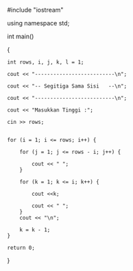 #include "iostream"

using namespace std;
 
int main()

{

    int rows, i, j, k, l = 1;
    
    cout << "--------------------------\n";
    
    cout << "-- Segitiga Sama Sisi   --\n";
    
    cout << "--------------------------\n";
    
    cout << "Masukkan Tinggi :";
    
    cin >> rows;
    
  
    for (i = 1; i <= rows; i++) {
    
        for (j = 1; j <= rows - i; j++) {
        
            cout << " ";
        }
        
        for (k = 1; k <= i; k++) {
        
            cout <<k; 
            
            cout << " ";
        }
        cout << "\n";
        
        k = k - 1;
    }
    
    return 0;
}
